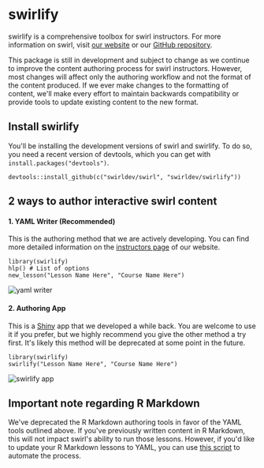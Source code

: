 swirlify
========

swirlify is a comprehensive toolbox for swirl instructors. For more information on swirl, visit [our website](http://swirlstats.com) or our [GitHub repository](https://github.com/swirldev/swirl).

This package is still in development and subject to change as we continue to improve the content authoring process for swirl instructors. However, most changes will affect only the authoring workflow and not the format of the content produced. If we ever make changes to the formatting of content, we'll make every effort to maintain backwards compatibility or provide tools to update existing content to the new format.

## Install swirlify

You'll be installing the development versions of swirl and swirlify. To do so, you need a recent version of devtools, which you can get with `install.packages("devtools")`.

```
devtools::install_github(c("swirldev/swirl", "swirldev/swirlify"))
```

## 2 ways to author interactive swirl content

#### 1. YAML Writer (Recommended)

This is the authoring method that we are actively developing. You can find more detailed information on the [instructors page](http://swirlstats.com/instructors.html) of our website.

```
library(swirlify)
hlp() # List of options
new_lesson("Lesson Name Here", "Course Name Here")
```

![yaml writer](https://dl.dropboxusercontent.com/u/14555519/yaml-writer-screenshot.png)

#### 2. Authoring App

This is a [Shiny](http://shiny.rstudio.com/) app that we developed a while back. You are welcome to use it if you prefer, but we highly recommend you give the other method a try first. It's likely this method will be deprecated at some point in the future.

```
library(swirlify)
swirlify("Lesson Name Here", "Course Name Here")
```

![swirlify app](https://dl.dropboxusercontent.com/u/14555519/Screenshot%202014-05-01%2023.52.36.png)

## Important note regarding R Markdown

We've deprecated the R Markdown authoring tools in favor of the YAML tools outlined above. If you've previously written content in R Markdown, this will not impact swirl's ability to run those lessons. However, if you'd like to update your R Markdown lessons to YAML, you can use [this script](https://github.com/swirldev/swirl_misc/blob/master/rmd2yaml.R) to automate the process.

